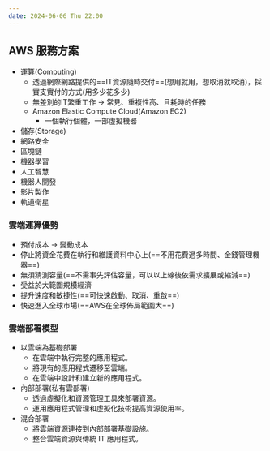```yaml
---
date: 2024-06-06 Thu 22:00
---
```


## AWS 服務方案

+ 運算(Computing)
	+ 透過網際網路提供的==IT資源隨時交付==(想用就用，想取消就取消)，採實支實付的方式(用多少花多少)
	+ 無差別的IT繁重工作 -> 常見、重複性高、且耗時的任務
	+ Amazon Elastic Compute Cloud(Amazon EC2)
		+ 一個執行個體，一部虛擬機器
+ 儲存(Storage)
+ 網路安全
+ 區塊鏈
+ 機器學習
+ 人工智慧
+ 機器人開發
+ 影片製作
+ 軌道衛星

### 雲端運算優勢

+ 預付成本 -> 變動成本
+ 停止將資金花費在執行和維護資料中心上(==不用花費過多時間、金錢管理機器==)
+ 無須猜測容量(==不需事先評估容量，可以以上線後依需求擴展或縮減==)
+ 受益於大範圍規模經濟
+ 提升速度和敏捷性(==可快速啟動、取消、重啟==)
+ 快速進入全球市場(==AWS在全球佈局範圍大==)

### 雲端部署模型

+ 以雲端為基礎部署
	+ 在雲端中執行完整的應用程式。
	- 將現有的應用程式遷移至雲端。
	- 在雲端中設計和建立新的應用程式。
+ 內部部署(私有雲部署)
	+  透過虛擬化和資源管理工具來部署資源。
	+  運用應用程式管理和虛擬化技術提高資源使用率。
+ 混合部署
	+  將雲端資源連接到內部部署基礎設施。
	+  整合雲端資源與傳統 IT 應用程式。
